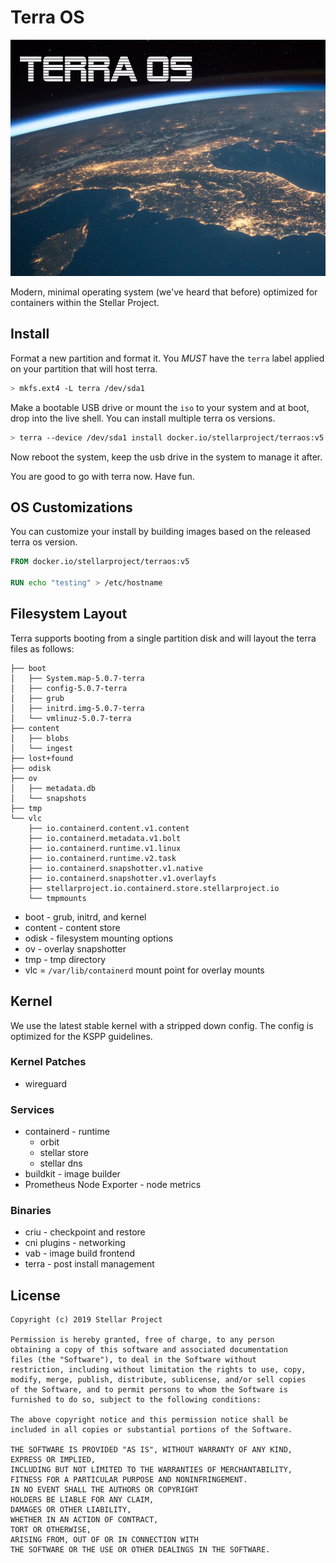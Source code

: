 # Terra OS

![terra](iso/splash.png)

Modern, minimal operating system (we've heard that before) optimized for containers within the Stellar Project.

## Install

Format a new partition and format it.  You *MUST* have the `terra` label applied on your partition that will host terra.

```bash
> mkfs.ext4 -L terra /dev/sda1
```

Make a bootable USB drive or mount the `iso` to your system and at boot, drop into the live shell.
You can install multiple terra os versions.

```bash
> terra --device /dev/sda1 install docker.io/stellarproject/terraos:v5
```

Now reboot the system, keep the usb drive in the system to manage it after.

You are good to go with terra now.  Have fun.

## OS Customizations

You can customize your install by building images based on the released terra os version.


```Dockerfile
FROM docker.io/stellarproject/terraos:v5

RUN echo "testing" > /etc/hostname
```

## Filesystem Layout

Terra supports booting from a single partition disk and will layout the terra files as follows:

```
├── boot
│   ├── System.map-5.0.7-terra
│   ├── config-5.0.7-terra
│   ├── grub
│   ├── initrd.img-5.0.7-terra
│   └── vmlinuz-5.0.7-terra
├── content
│   ├── blobs
│   └── ingest
├── lost+found
├── odisk
├── ov
│   ├── metadata.db
│   └── snapshots
├── tmp
└── vlc
    ├── io.containerd.content.v1.content
    ├── io.containerd.metadata.v1.bolt
    ├── io.containerd.runtime.v1.linux
    ├── io.containerd.runtime.v2.task
    ├── io.containerd.snapshotter.v1.native
    ├── io.containerd.snapshotter.v1.overlayfs
    ├── stellarproject.io.containerd.store.stellarproject.io
    └── tmpmounts

```

* boot - grub, initrd, and kernel
* content - content store
* odisk - filesystem mounting options
* ov - overlay snapshotter
* tmp - tmp directory
* vlc = `/var/lib/containerd` mount point for overlay mounts

## Kernel

We use the latest stable kernel with a stripped down config.
The config is optimized for the KSPP guidelines.

### Kernel Patches

* wireguard

### Services

* containerd - runtime
	* orbit
	* stellar store
	* stellar dns
* buildkit - image builder
* Prometheus Node Exporter - node metrics

### Binaries

* criu - checkpoint and restore
* cni plugins - networking
* vab - image build frontend
* terra - post install management

## License

```
Copyright (c) 2019 Stellar Project

Permission is hereby granted, free of charge, to any person
obtaining a copy of this software and associated documentation
files (the "Software"), to deal in the Software without
restriction, including without limitation the rights to use, copy,
modify, merge, publish, distribute, sublicense, and/or sell copies
of the Software, and to permit persons to whom the Software is
furnished to do so, subject to the following conditions:

The above copyright notice and this permission notice shall be
included in all copies or substantial portions of the Software.

THE SOFTWARE IS PROVIDED "AS IS", WITHOUT WARRANTY OF ANY KIND,
EXPRESS OR IMPLIED,
INCLUDING BUT NOT LIMITED TO THE WARRANTIES OF MERCHANTABILITY,
FITNESS FOR A PARTICULAR PURPOSE AND NONINFRINGEMENT.
IN NO EVENT SHALL THE AUTHORS OR COPYRIGHT
HOLDERS BE LIABLE FOR ANY CLAIM,
DAMAGES OR OTHER LIABILITY,
WHETHER IN AN ACTION OF CONTRACT,
TORT OR OTHERWISE,
ARISING FROM, OUT OF OR IN CONNECTION WITH
THE SOFTWARE OR THE USE OR OTHER DEALINGS IN THE SOFTWARE.
```
